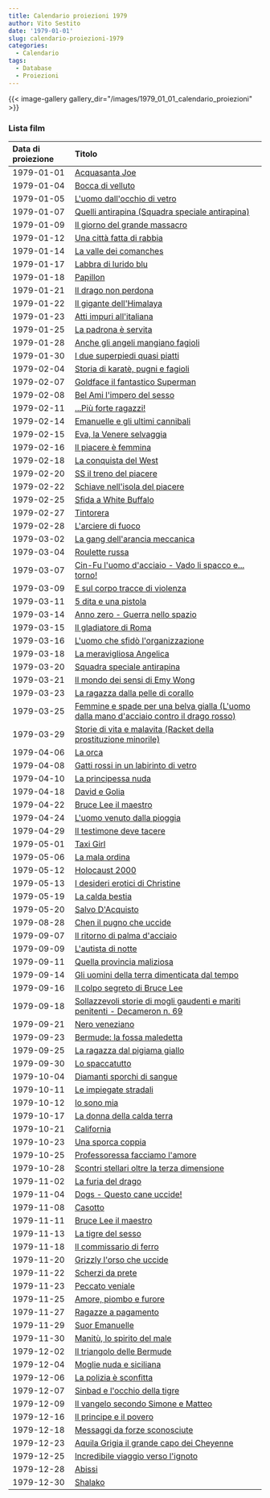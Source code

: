 ```yaml
---
title: Calendario proiezioni 1979
author: Vito Sestito
date: '1979-01-01'
slug: calendario-proiezioni-1979
categories:
  - Calendario
tags:
  - Database
  - Proiezioni
---
```

{{< image-gallery gallery_dir="/images/1979_01_01_calendario_proiezioni" >}}

### Lista film

|Data di proiezione |Titolo                                                                                   |
|:------------------|:----------------------------------------------------------------------------------------|
|1979-01-01         |[Acquasanta Joe](https://www.imdb.com/title/tt0066743/)                                  |
|1979-01-04         |[Bocca di velluto](https://www.imdb.com/title/tt0069718/)                                |
|1979-01-05         |[L'uomo dall'occhio di vetro](https://www.imdb.com/title/tt0063270/)                     |
|1979-01-07         |[Quelli antirapina (Squadra speciale antirapina)](https://www.imdb.com/title/tt0071836/) |
|1979-01-09         |[Il giorno del grande massacro](https://www.imdb.com/title/tt0073357/)                   |
|1979-01-12         |[Una città fatta di rabbia](https://www.imdb.com/title/tt0074278/)                       |
|1979-01-14         |[La valle dei comanches](https://www.imdb.com/title/tt0066034/)                          |
|1979-01-17         |[Labbra di lurido blu](https://www.imdb.com/title/tt0125826/)                            |
|1979-01-18         |[Papillon](https://www.imdb.com/title/tt0070511/)                                        |
|1979-01-21         |[Il drago non perdona](https://www.imdb.com/title/tt0996367/)                            |
|1979-01-22         |[Il gigante dell'Himalaya](https://www.imdb.com/title/tt0076164/)                        |
|1979-01-23         |[Atti impuri all'italiana](https://www.imdb.com/title/tt0166087/)                        |
|1979-01-25         |[La padrona è servita](https://www.imdb.com/title/tt0081296/)                            |
|1979-01-28         |[Anche gli angeli mangiano fagioli](https://www.imdb.com/title/tt0069713/)               |
|1979-01-30         |[I due superpiedi quasi piatti](https://www.imdb.com/title/tt0074442/)                   |
|1979-02-04         |[Storia di karatè, pugni e fagioli](https://www.imdb.com/title/tt0070307/)               |
|1979-02-07         |[Goldface il fantastico Superman](https://www.imdb.com/title/tt0064375/)                 |
|1979-02-08         |[Bel Ami l'impero del sesso](https://www.imdb.com/title/tt0074196/)                      |
|1979-02-11         |[...Più forte ragazzi!](https://www.imdb.com/title/tt0069095/)                           |
|1979-02-14         |[Emanuelle e gli ultimi cannibali](https://www.imdb.com/title/tt0075984/)                |
|1979-02-15         |[Eva, la Venere selvaggia](https://www.imdb.com/title/tt0062946/)                        |
|1979-02-16         |[Il piacere è femmina](https://www.imdb.com/title/tt0145461/)                            |
|1979-02-18         |[La conquista del West](https://www.imdb.com/title/tt0056085/)                           |
|1979-02-20         |[SS il treno del piacere](https://www.imdb.com/title/tt0076836/)                         |
|1979-02-22         |[Schiave nell'isola del piacere](https://www.imdb.com/title/tt0071712/)                  |
|1979-02-25         |[Sfida a White Buffalo](https://www.imdb.com/title/tt0076915/)                           |
|1979-02-27         |[Tintorera](https://www.imdb.com/title/tt0076825/)                                       |
|1979-02-28         |[L'arciere di fuoco](https://www.imdb.com/title/tt0065420/)                              |
|1979-03-02         |[La gang dell'arancia meccanica](https://www.imdb.com/title/tt0280224/)                  |
|1979-03-04         |[Roulette russa](https://www.imdb.com/title/tt0073646/)                                  |
|1979-03-07         |[Cin-Fu l'uomo d'acciaio - Vado li spacco e... torno!](https://www.imdb.com/title/tt0092270/)|
|1979-03-09         |[E sul corpo tracce di violenza](https://www.imdb.com/title/tt0071628/)                  |
|1979-03-11         |[5 dita e una pistola](https://www.imdb.com/title/tt0165197/)                            |
|1979-03-14         |[Anno zero - Guerra nello spazio](https://www.imdb.com/title/tt0149677/)                 |
|1979-03-15         |[Il gladiatore di Roma](https://www.imdb.com/title/tt0056026/)                           |
|1979-03-16         |[L'uomo che sfidò l'organizzazione](https://www.imdb.com/title/tt0073845/)               |
|1979-03-18         |[La meravigliosa Angelica](https://www.imdb.com/title/tt0058343/)                        |
|1979-03-20         |[Squadra speciale antirapina](https://www.imdb.com/title/tt0071836/)                     |
|1979-03-21         |[Il mondo dei sensi di Emy Wong](https://www.imdb.com/title/tt0074914/)                  |
|1979-03-23         |[La ragazza dalla pelle di corallo](https://www.imdb.com/title/tt0075383/)               |
|1979-03-25         |[Femmine e spade per una belva gialla (L'uomo dalla mano d'acciaio contro il drago rosso)](https://www.imdb.com/title/tt1342398/)|
|1979-03-29         |[Storie di vita e malavita (Racket della prostituzione minorile)](https://www.imdb.com/title/tt0073749/)|
|1979-04-06         |[La orca](https://www.imdb.com/title/tt0126559/)                                         |
|1979-04-08         |[Gatti rossi in un labirinto di vetro](https://www.imdb.com/title/tt0071537/)            |
|1979-04-10         |[La principessa nuda](https://www.imdb.com/title/tt0134906/)                             |
|1979-04-18         |[David e Golia](https://www.imdb.com/title/tt0054788/)                                   |
|1979-04-22         |[Bruce Lee il maestro](https://www.imdb.com/title/tt0071253/)                            |
|1979-04-24         |[L'uomo venuto dalla pioggia](https://www.imdb.com/title/tt0064791/)                     |
|1979-04-29         |[Il testimone deve tacere](https://www.imdb.com/title/tt0179463/)                        |
|1979-05-01         |[Taxi Girl](https://www.imdb.com/title/tt0076801/)                                       |
|1979-05-06         |[La mala ordina](https://www.imdb.com/title/tt0068902/)                                  |
|1979-05-12         |[Holocaust 2000](https://www.imdb.com/title/tt0077332/)                                  |
|1979-05-13         |[I desideri erotici di Christine](https://www.imdb.com/title/tt0066914/)                 |
|1979-05-19         |[La calda bestia](https://www.imdb.com/title/tt0218380/)                                 |
|1979-05-20         |[Salvo D'Acquisto](https://www.imdb.com/title/tt0140529/)                                |
|1979-08-28         |[Chen il pugno che uccide](https://www.imdb.com/title/tt0080999/)                        |
|1979-09-07         |[Il ritorno di palma d'acciaio](https://www.imdb.com/title/tt0074313/)                   |
|1979-09-09         |[L'autista di notte](https://www.imdb.com/title/tt0067777/)                              |
|1979-09-11         |[Quella provincia maliziosa](https://www.imdb.com/title/tt0140491/)                      |
|1979-09-14         |[Gli uomini della terra dimenticata dal tempo](https://www.imdb.com/title/tt0076535/)    |
|1979-09-16         |[Il colpo segreto di Bruce Lee](https://www.imdb.com/title/tt0058994/)                   |
|1979-09-18         |[Sollazzevoli storie di mogli gaudenti e mariti penitenti - Decameron n. 69](https://www.imdb.com/title/tt0069295/)|
|1979-09-21         |[Nero veneziano](https://www.imdb.com/title/tt0122629/)                                  |
|1979-09-23         |[Bermude: la fossa maledetta](https://www.imdb.com/title/tt0077225/)                     |
|1979-09-25         |[La ragazza dal pigiama giallo](https://www.imdb.com/title/tt0075834/)                   |
|1979-09-30         |[Lo spaccatutto](https://www.imdb.com/title/tt0079803/)                                  |
|1979-10-04         |[Diamanti sporchi di sangue](https://www.imdb.com/title/tt0075940/)                      |
|1979-10-11         |[Le impiegate stradali](https://www.imdb.com/title/tt0074673/)                           |
|1979-10-12         |[Io sono mia](https://www.imdb.com/title/tt0077748/)                                     |
|1979-10-17         |[La donna della calda terra](https://www.imdb.com/title/tt0077958/)                      |
|1979-10-21         |[California](https://www.imdb.com/title/tt0075796/)                                      |
|1979-10-23         |[Una sporca coppia](https://www.imdb.com/title/tt0198611/)                               |
|1979-10-25         |[Professoressa facciamo l'amore](https://www.imdb.com/title/tt0072260/)                  |
|1979-10-28         |[Scontri stellari oltre la terza dimensione](https://www.imdb.com/title/tt0079946/)      |
|1979-11-02         |[La furia del drago](https://www.imdb.com/title/tt0827709/)                              |
|1979-11-04         |[Dogs - Questo cane uccide!](https://www.imdb.com/title/tt0074419/)                      |
|1979-11-08         |[Casotto](https://www.imdb.com/title/tt0075815/)                                         |
|1979-11-11         |[Bruce Lee il maestro](https://www.imdb.com/title/tt0071253/)                            |
|1979-11-13         |[La tigre del sesso](https://www.imdb.com/title/tt0078398/)                              |
|1979-11-18         |[Il commissario di ferro](https://www.imdb.com/title/tt0077363/)                         |
|1979-11-20         |[Grizzly l'orso che uccide](https://www.imdb.com/title/tt0074593/)                       |
|1979-11-22         |[Scherzi da prete](https://www.imdb.com/title/tt0078206/)                                |
|1979-11-23         |[Peccato veniale](https://www.imdb.com/title/tt0066015/)                                 |
|1979-11-25         |[Amore, piombo e furore](https://www.imdb.com/title/tt0077327/)                          |
|1979-11-27         |[Ragazze a pagamento](https://www.imdb.com/title/tt1082822/)                             |
|1979-11-29         |[Suor Emanuelle](https://www.imdb.com/title/tt0078344/)                                  |
|1979-11-30         |[Manitù, lo spirito del male](https://www.imdb.com/title/tt0077904/)                     |
|1979-12-02         |[Il triangolo delle Bermude](https://www.imdb.com/title/tt0078417/)                      |
|1979-12-04         |[Moglie nuda e siciliana](https://www.imdb.com/title/tt0077940/)                         |
|1979-12-06         |[La polizia è sconfitta](https://www.imdb.com/title/tt0078336/)                          |
|1979-12-07         |[Sinbad e l'occhio della tigre](https://www.imdb.com/title/tt0076716/)                   |
|1979-12-09         |[Il vangelo secondo Simone e Matteo](https://www.imdb.com/title/tt0073854/)              |
|1979-12-16         |[Il principe e il povero](https://www.imdb.com/title/tt0077381/)                         |
|1979-12-18         |[Messaggi da forze sconosciute](https://www.imdb.com/title/tt0078975/)                   |
|1979-12-23         |[Aquila Grigia il grande capo dei Cheyenne](https://www.imdb.com/title/tt0077630/)       |
|1979-12-25         |[Incredibile viaggio verso l'ignoto](https://www.imdb.com/title/tt0072951/)              |
|1979-12-28         |[Abissi](https://www.imdb.com/title/tt0075925/)                                          |
|1979-12-30         |[Shalako](https://www.imdb.com/title/tt0063592/)                                         |
